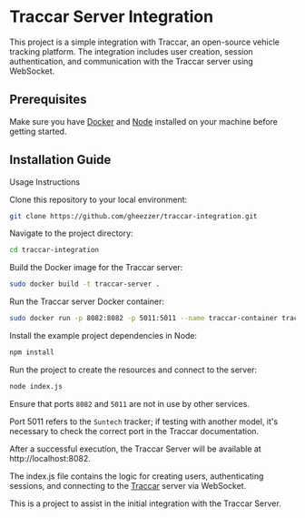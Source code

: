 # Traccar Server Integration

This project is a simple integration with Traccar, an open-source vehicle tracking platform. The integration includes user creation, session authentication, and communication with the Traccar server using WebSocket.

## Prerequisites
Make sure you have [Docker](https://docs.docker.com/engine/install/) and [Node](https://github.com/nodesource/distributions?tab=readme-ov-file) installed on your machine before getting started.

## Installation Guide

Usage Instructions

Clone this repository to your local environment:

```bash
git clone https://github.com/gheezzer/traccar-integration.git
```

Navigate to the project directory:

```bash
cd traccar-integration
```

Build the Docker image for the Traccar server:

```bash
sudo docker build -t traccar-server .
```

Run the Traccar server Docker container:

```bash
sudo docker run -p 8082:8082 -p 5011:5011 --name traccar-container traccar-server
```

Install the example project dependencies in Node:

```bash
npm install
```

Run the project to create the resources and connect to the server:

```bash
node index.js
```

Ensure that ports `8082` and `5011` are not in use by other services.

Port 5011 refers to the `Suntech` tracker; if testing with another model, it's necessary to check the correct port in the Traccar documentation.

After a successful execution, the Traccar Server will be available at http://localhost:8082.

The index.js file contains the logic for creating users, authenticating sessions, and connecting to the [Traccar](https://www.traccar.org/documentation/) server via WebSocket.

This is a project to assist in the initial integration with the Traccar Server.
